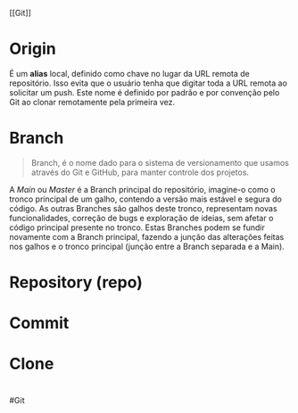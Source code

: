 [[Git]]
# Origin
É um **alias** local, definido como chave no lugar da URL remota de repositório.
Isso evita que o usuário tenha que digitar toda a URL remota ao solicitar um push.
Este nome é definido por padrão e por convenção pelo Git ao clonar remotamente pela primeira vez.

# Branch
>Branch, é o nome dado para o sistema de versionamento que usamos através do Git e GitHub, para manter controle dos projetos.

A *Main* ou *Master* é a Branch principal do repositório, imagine-o como o tronco principal de um galho, contendo a versão mais estável e segura do código.
As outras Branches são galhos deste tronco, representam novas funcionalidades, correção de bugs e exploração de ideias, sem afetar o código principal presente no tronco. 
Estas Branches podem se fundir novamente com a Branch principal, fazendo a junção das alterações feitas nos galhos e o tronco principal (junção entre a Branch separada e a Main).

# Repository (repo)
# Commit
# Clone
#
#Git 